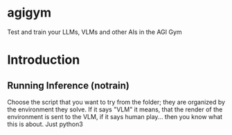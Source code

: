 # agigym
Test and train your LLMs, VLMs and other AIs in the AGI Gym

# Introduction
## Running Inference (notrain)
Choose the script that you want to try from the folder; they are organized by the environment they solve. If it says "VLM" it means, that the render of the environment is sent to the VLM, if it says human play... then you know what this is about. Just python3 <script>; make sure to have Ollama running locally and check the temp of your GPU... these things get so hot so fast.
